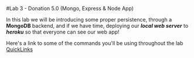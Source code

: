 #Lab 3 - Donation 5.0 (Mongo, Express & Node App)

In this lab we will be introducing some proper persistence, through a **MongoDB** backend, and if we have time, deploying our ***local web server*** to ***heroku*** so that everyone can see our web app!

Here's a link to some of the commands you'll be using throughout the lab [QuickLinks](http://docs.mongodb.org/master/tutorial/getting-started-with-the-mongo-shell/)
